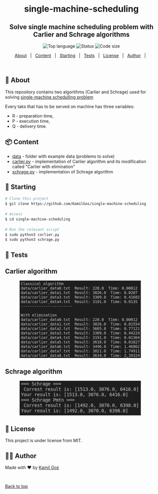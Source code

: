<!-- image -->

<h1 align="center"> single-machine-scheduling </h1>
<h2 align="center"> Solve single machine scheduling problem with Carlier and Schrage algorithms </h2>

<!-- https://shields.io/ -->
<p align="center">
  <img alt="Top language" src="https://img.shields.io/badge/Language-Python-yellow?style=for-the-badge&logo=python">
  <img alt="Status" src="https://img.shields.io/badge/Status-done-green?style=for-the-badge">
  <img alt="Code size" src="https://img.shields.io/github/languages/code-size/KamilGos/single-machine-scheduling?style=for-the-badge">
</p>

<!-- table of contents -->
<p align="center">
  <a href="#dart-about">About</a> &#xa0; | &#xa0;
  <a href="#package-content">Content</a> &#xa0; | &#xa0;
  <a href="#checkered_flag-starting">Starting</a> &#xa0; | &#xa0;
  <a href="#microscope-tests">Tests</a> &#xa0; | &#xa0;
  <a href="#memo-license">License</a> &#xa0; | &#xa0;
  <a href="#technologist-author">Author</a> &#xa0; | &#xa0;
</p>

<br>


## :dart: About ##
This repository contains two algorithms (Carlier and Schrage) used for solving [single-machine schedulling problem](https://en.wikipedia.org/wiki/Single-machine_scheduling)

Every taks that has to be served on machine has three variables:
 
 * R - preparation time,
 * P - execution time,
 * Q - delivery time. 

## :package: Content
 * [data](data) - folder with example data (problems to solve)
 * [carlier.py](carlier.py) - implementation of Carlier algorithm and its modification called "Carlier with elimination"
 * [schrage.py](schrage.py) - implementation of Schrage algorithm

## :checkered_flag: Starting ##
```bash
# Clone this project
$ git clone https://github.com/KamilGos/single-machine-scheduling

# Access
$ cd single-machine-scheduling

# Run the relevant script
$ sudo python3 carlier.py
$ sudo python3 schrage.py
```

## :microscope: Tests ##
<h2>Carlier algorithm</h2>
<div align="center" id="put_id"> 
  <img src=images/carlier.png width="400" />
  &#xa0;
</div>

<h2>Schrage algorithm</h2>
<div align="center" id="put_id"> 
  <img src=images/schrage.png width="400" />
  &#xa0;
</div>


## :memo: License ##

This project is under license from MIT.

## :technologist: Author ##

Made with :heart: by <a href="https://github.com/KamilGos" target="_blank">Kamil Goś</a>

&#xa0;

<a href="#top">Back to top</a>



<!-- ADDONS -->
<!-- images -->
<!-- <h2 align="left">1. Mechanics </h2>
<div align="center" id="inventor"> 
  <img src=images/model_1.png width="230" />
  <img src=images/model_2.png width="236" />
  <img src=images/model_3.png width="228" />
  &#xa0;
</div> -->

<!-- one image -->
<!-- <h2 align="left">2. Electronics </h1>
<div align="center" id="electronics"> 
  <img src=images/electronics.png width="500" />
  &#xa0;
</div> -->


<!-- project dockerized -->
<!-- <div align="center" id="status"> 
  <img src="https://www.docker.com/sites/default/files/d8/styles/role_icon/public/2019-07/Moby-logo.png" alt="simulator" width="75" style="transform: scaleX(-1);"/>
   <font size="6"> Project dockerized</font> 
  <img src="https://www.docker.com/sites/default/files/d8/styles/role_icon/public/2019-07/Moby-logo.png" alt="simulator" width="75"/>
  &#xa0;
</div>
<h1 align="center"> </h1> -->